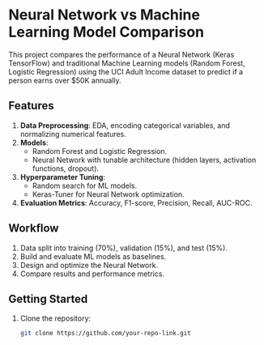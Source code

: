 # Neural Network vs Machine Learning Model Comparison

This project compares the performance of a Neural Network (Keras TensorFlow) and traditional Machine Learning models (Random Forest, Logistic Regression) using the UCI Adult Income dataset to predict if a person earns over $50K annually.

## Features
1. **Data Preprocessing**: EDA, encoding categorical variables, and normalizing numerical features.
2. **Models**: 
   - Random Forest and Logistic Regression.
   - Neural Network with tunable architecture (hidden layers, activation functions, dropout).
3. **Hyperparameter Tuning**: 
   - Random search for ML models.
   - Keras-Tuner for Neural Network optimization.
4. **Evaluation Metrics**: Accuracy, F1-score, Precision, Recall, AUC-ROC.

## Workflow
1. Data split into training (70%), validation (15%), and test (15%).
2. Build and evaluate ML models as baselines.
3. Design and optimize the Neural Network.
4. Compare results and performance metrics.

## Getting Started
1. Clone the repository:
   ```bash
   git clone https://github.com/your-repo-link.git
